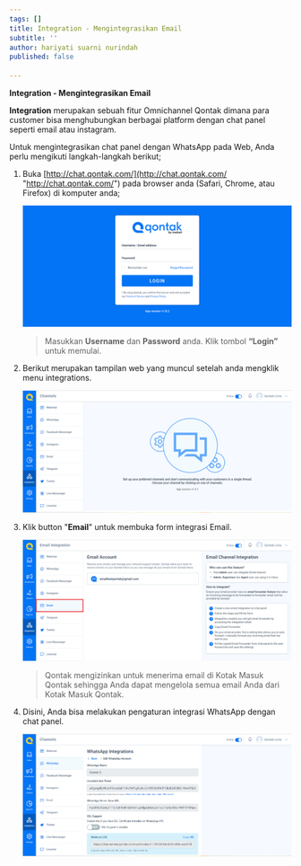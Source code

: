 ```yaml
---
tags: []
title: Integration - Mengintegrasikan Email
subtitle: ''
author: hariyati suarni nurindah
published: false

---
```

**Integration - Mengintegrasikan Email**

**Integration** merupakan sebuah fitur Omnichannel Qontak dimana para customer bisa menghubungkan berbagai platform dengan chat panel seperti email atau instagram.

Untuk mengintegrasikan chat panel dengan WhatsApp pada Web, Anda perlu mengikuti langkah-langkah berikut;

1. Buka [http://chat.qontak.com/](http://chat.qontak.com/ "http://chat.qontak.com/") pada browser anda (Safari, Chrome, atau Firefox) di komputer anda;

   ![](/uploads/login-qontak-c.png)

   > Masukkan **Username** dan **Password** anda. Klik tombol **“Login”** untuk memulai.
2. Berikut merupakan tampilan web yang muncul setelah anda mengklik menu integrations.

   ![](/uploads/integrasi.PNG)
3. Klik button "**Email**" untuk membuka form integrasi Email.

   ![](/uploads/integrasi-email.PNG)

   > Qontak mengizinkan untuk menerima email di Kotak Masuk Qontak sehingga Anda dapat mengelola semua email Anda dari Kotak Masuk Qontak.
4. Disini, Anda bisa melakukan pengaturan integrasi WhatsApp dengan chat panel.

   ![](/uploads/integrasiwa1.PNG)